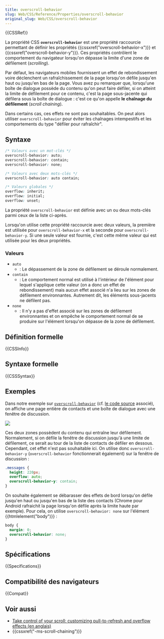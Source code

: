 ```yaml
---
title: overscroll-behavior
slug: Web/CSS/Reference/Properties/overscroll-behavior
original_slug: Web/CSS/overscroll-behavior
---
```


{{CSSRef}}

La propriété CSS **`overscroll-behavior`** est une propriété raccourcie permettant de définir les propriétés {{cssxref("overscroll-behavior-x")}} et {{cssxref("overscroll-behavior-y")}}. Ces propriétés contrôlent le comportement du navigateur lorsqu'on dépasse la limite d'une zone de défilement (_scrolling_).

Par défaut, les navigateurs mobiles fournissent un effet de rebondissement voire déclenchent un rafraîchissement de la page lorsqu'on défile jusqu'en haut ou jusqu'en bas de la page. Vous avez pu remarquer que, lorsqu'une boîte de dialogue possède du contenu qu'on peut faire défiler, si on atteint la limite de défilement pour ce contenu, c'est la page sous-jacente qui défilera sous la boîte de dialogue : c'est ce qu'on appelle **le chaînage du défilement** (_scroll chaining_).

Dans certains cas, ces effets ne sont pas souhaitables. On peut alors utiliser `overscroll-behavior` pour éviter les chaînages intempestifs et les comportements du type "défiler pour rafraîchir".

## Syntaxe

```css
/* Valeurs avec un mot-clés */
overscroll-behavior: auto;
overscroll-behavior: contain;
overscroll-behavior: none;

/* Valeurs avec deux mots-clés */
overscroll-behavior: auto contain;

/* Valeurs globales */
overflow: inherit;
overflow: initial;
overflow: unset;
```

La propriété `overscroll-behavior` est définie avec un ou deux mots-clés parmi ceux de la liste ci-après.

Lorsqu'on utilise cette propriété raccourcie avec deux valeurs, la première est utilisée pour `overscroll-behavior-x` et la seconde pour `overscroll-behavior-y`. Si une seule valeur est fournie, c'est cette même valeur qui est utilisée pour les deux propriétés.

### Valeurs

- `auto`
  - : Le dépassement de la zone de défilement se déroule normalement.
- `contain`
  - : Le comportement normal est utilisé à l'intérieur de l'élément pour lequel s'applique cette valeur (on a donc un effet de rebondissement) mais aucun effet associé n'a lieu sur les zones de défilement environnantes. Autrement dit, les éléments sous-jacents ne défilent pas.
- `none`
  - : Il n'y a pas d'effet associé sur les zones de défilement environnantes et on empêche le comportement normal de se produire sur l'élément lorsqu'on dépasse de la zone de défilement.

## Définition formelle

{{CSSInfo}}

## Syntaxe formelle

{{CSSSyntax}}

## Exemples

Dans notre exemple sur [`overscroll-behavior`](https://mdn.github.io/css-examples/overscroll-behavior/) (cf. [le code source](https://github.com/mdn/css-examples/tree/master/overscroll-behavior) associé), on affiche une page entière de contacts et une boîte de dialogue avec une fenêtre de discussion.

![](example.png)

Ces deux zones possèdent du contenu qui entraîne leur défilement. Normalement, si on défile la fenêtre de discussion jusqu'à une limite de défilement, ce serait au tour de la liste de contacts de défiler en dessous. Cependant, cet effet n'est pas souhaitable ici. On utilise donc `overscroll-behavior-y` (`overscroll-behavior` fonctionnerait également) sur la fenêtre de discussion :

```css
.messages {
  height: 220px;
  overflow: auto;
  overscroll-behavior-y: contain;
}
```

On souhaite également se débarasser des effets de bord lorsqu'on défile jusqu'en haut ou jusqu'en bas de la liste des contacts (Chrome pour Android rafraichit la page lorsqu'on défile après la limite haute par exemple). Pour cela, on utilise `overscroll-behavior: none` sur l'élément {{htmlelement("body")}} :

```css
body {
  margin: 0;
  overscroll-behavior: none;
}
```

## Spécifications

{{Specifications}}

## Compatibilité des navigateurs

{{Compat}}

## Voir aussi

- [Take control of your scroll: customizing pull-to-refresh and overflow effects (en anglais)](https://developers.google.com/web/updates/2017/11/overscroll-behavior#demo)
- {{cssxref("-ms-scroll-chaining")}}
